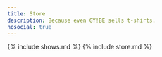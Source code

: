 ```yaml
---
title: Store
description: Because even GY!BE sells t-shirts.
nosocial: true
---
```

{% include shows.md %}
{% include store.md %}
